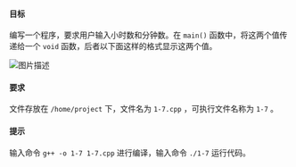 #### 目标

编写一个程序，要求用户输入小时数和分钟数。在 `main()` 函数中，将这两个值传递给一个 `void` 函数，后者以下面这样的格式显示这两个值。

![图片描述](https://doc.shiyanlou.com/courses/uid1162154-20191028-1572247239681)

#### 要求

文件存放在 `/home/project` 下，文件名为 `1-7.cpp` ，可执行文件名称为 `1-7` 。

#### 提示

输入命令 `g++ -o 1-7 1-7.cpp` 进行编译，输入命令 `./1-7` 运行代码。

